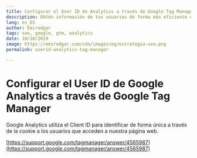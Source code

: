```yaml
---
title: Configurar el User ID de Analytics a través de Google Tag Manager
description: Obtén información de tus usuarios de forma más eficiente con la función User ID de Analytics
lang: es_ES
author: Emirodgar
tags: seo, google, gtm, analytics
date: 10/10/2019
image: https://emirodgar.com/cdn/images/og/estrategia-seo.png
permalink: userid-analytics-tag-manager

---
```


# Configurar el User ID de Google Analytics a través de Google Tag Manager

Google Analytics utiliza el Client ID para identificar de forma única a través de la cookie a los usuarios que acceden a nuestra página web.

[https://support.google.com/tagmanager/answer/4565987](https://support.google.com/tagmanager/answer/4565987)
<!--stackedit_data:
eyJoaXN0b3J5IjpbLTEwMjU3NjEyODddfQ==
-->